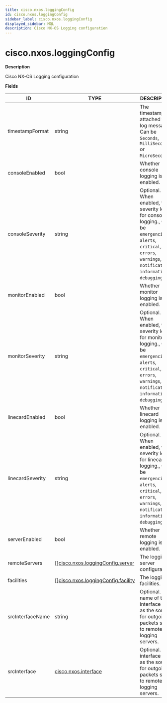 ```yaml
---
title: cisco.nxos.loggingConfig
id: cisco.nxos.loggingConfig
sidebar_label: cisco.nxos.loggingConfig
displayed_sidebar: MQL
description: Cisco NX-OS Logging configuration
---
```


# cisco.nxos.loggingConfig

**Description**

Cisco NX-OS Logging configuration

**Fields**

| ID               | TYPE                                                                                | DESCRIPTION                                                                                                                                                                        |
| ---------------- | ----------------------------------------------------------------------------------- | ---------------------------------------------------------------------------------------------------------------------------------------------------------------------------------- |
| timestampFormat  | string                                                                              | The timestamp attached to log messages. Can be `Seconds`, `MilliSeconds` or `MicroSeconds`.                                                                                        |
| consoleEnabled   | bool                                                                                | Whether console logging is enabled.                                                                                                                                                |
| consoleSeverity  | string                                                                              | Optional. When enabled, the severity level for console logging., Can be `emergencies`, `alerts`, `critical`, `errors`, `warnings`, `notifications`, `information` or `debugging`.  |
| monitorEnabled   | bool                                                                                | Whether monitor logging is enabled.                                                                                                                                                |
| monitorSeverity  | string                                                                              | Optional. When enabled, the severity level for monitor logging., Can be `emergencies`, `alerts`, `critical`, `errors`, `warnings`, `notifications`, `information` or `debugging`.  |
| linecardEnabled  | bool                                                                                | Whether linecard logging is enabled.                                                                                                                                               |
| linecardSeverity | string                                                                              | Optional. When enabled, the severity level for linecard logging., Can be `emergencies`, `alerts`, `critical`, `errors`, `warnings`, `notifications`, `information` or `debugging`. |
| serverEnabled    | bool                                                                                | Whether remote logging is enabled.                                                                                                                                                 |
| remoteServers    | &#91;&#93;[cisco.nxos.loggingConfig.server](cisco.nxos.loggingconfig.server.md)     | The logging server configuration.                                                                                                                                                  |
| facilities       | &#91;&#93;[cisco.nxos.loggingConfig.facility](cisco.nxos.loggingconfig.facility.md) | The logging facilities.                                                                                                                                                            |
| srcInterfaceName | string                                                                              | Optional. The name of the interface used as the source for outgoing packets sent to remote logging servers.                                                                        |
| srcInterface     | [cisco.nxos.interface](cisco.nxos.interface.md)                                     | Optional. The interface used as the source for outgoing packets sent to remote logging servers.                                                                                    |
